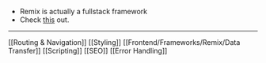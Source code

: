 - Remix is actually a fullstack framework
- Check [this](https://www.epicweb.dev/tips/javascript-module-evaluation-order-on-the-web) out.
----
[[Routing & Navigation]]
[[Styling]]
[[Frontend/Frameworks/Remix/Data Transfer]]
[[Scripting]]
[[SEO]]
[[Error Handling]]